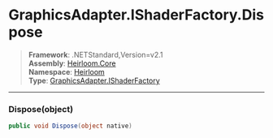 # GraphicsAdapter.IShaderFactory.Dispose

> **Framework**: .NETStandard,Version=v2.1  
> **Assembly**: [Heirloom.Core][0]  
> **Namespace**: [Heirloom][0]  
> **Type**: [GraphicsAdapter.IShaderFactory][1]  

--------------------------------------------------------------------------------

### Dispose(object)

```cs
public void Dispose(object native)
```

[0]: ../Heirloom.Core.md
[1]: Heirloom.GraphicsAdapter.IShaderFactory.md
